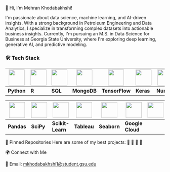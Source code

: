 👋 Hi, I'm Mehran Khodabakhshi!


I'm passionate about data science, machine learning, and AI-driven insights. With a strong background in Petroleum Engineering and Data Analytics, I specialize in transforming complex datasets into actionable business insights. Currently, I'm pursuing an M.S. in Data Science for Business at Georgia State University, where I'm exploring deep learning, generative AI, and predictive modeling.


### 🛠 Tech Stack

| <img src="https://cdn.jsdelivr.net/gh/devicons/devicon/icons/python/python-original.svg" width="50"/> | <img src="https://cdn.jsdelivr.net/gh/devicons/devicon/icons/r/r-original.svg" width="50"/> | <img src="https://cdn.jsdelivr.net/gh/devicons/devicon/icons/sqlite/sqlite-original.svg" width="50"/> | <img src="https://cdn.jsdelivr.net/gh/devicons/devicon/icons/mongodb/mongodb-original.svg" width="50"/> | <img src="https://cdn.jsdelivr.net/gh/devicons/devicon/icons/tensorflow/tensorflow-original.svg" width="50"/> | <img src="https://cdn.jsdelivr.net/gh/devicons/devicon/icons/keras/keras-original.svg" width="50"/> | <img src="https://cdn.jsdelivr.net/gh/devicons/devicon/icons/numpy/numpy-original.svg" width="50"/> |
|---|---|---|---|---|---|---|
| **Python** | **R** | **SQL** | **MongoDB** | **TensorFlow** | **Keras** | **NumPy** |

| <img src="https://cdn.jsdelivr.net/gh/devicons/devicon/icons/pandas/pandas-original.svg" width="50"/> | <img src="https://cdn.jsdelivr.net/gh/devicons/devicon/icons/scipy/scipy-original.svg" width="50"/> | <img src="https://cdn.jsdelivr.net/gh/devicons/devicon/icons/scikitlearn/scikitlearn-original.svg" width="50"/> | <img src="https://cdn.jsdelivr.net/gh/devicons/devicon/icons/tableau/tableau-original.svg" width="50"/> | <img src="https://cdn.jsdelivr.net/gh/devicons/devicon/icons/matplotlib/matplotlib-original.svg" width="50"/> | <img src="https://seaborn.pydata.org/_images/logo-mark-lightbg.svg" width="50"/> | <img src="https://cdn.jsdelivr.net/gh/devicons/devicon/icons/googlecloud/googlecloud-original.svg" width="50"/> |
|---|---|---|---|---|---|---|
| **Pandas** | **SciPy** | **Scikit-Learn** | **Tableau**  | **Seaborn** | **Google Cloud** |


📌 Pinned Repositories
Here are some of my best projects:
🔹 
🔹 
🔹 
🔹 


🌍 Connect with Me

📩 Email: mkhodabakhshi1@student.gsu.edu

